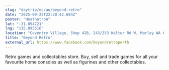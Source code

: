 ```yaml
---
slug: "daytrip/oc/au/beyond-retro"
date: "2025-09-25T22:20:42.684Z"
poster: "Heathatron"
lat: "-31.894721"
lng: "115.895516"
location: "Coventry Village, Shop 42B, 243/253 Walter Rd W, Morley WA 6062"
title: "Beyond Retro"
external_url: https://www.facebook.com/beyondretroperth
---
```

Retro games and collectables store. Buy, sell and trade games for all your favourite home consoles as well as figurines and other collectables.
